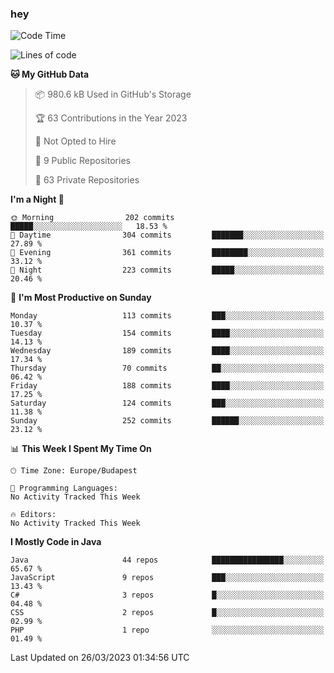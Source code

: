### hey

<!--START_SECTION:waka-->
![Code Time](http://img.shields.io/badge/Code%20Time-884%20hrs%2054%20mins-blue)

![Lines of code](https://img.shields.io/badge/From%20Hello%20World%20I%27ve%20Written-836.2%20thousand%20lines%20of%20code-blue)

**🐱 My GitHub Data** 

> 📦 980.6 kB Used in GitHub's Storage 
 > 
> 🏆 63 Contributions in the Year 2023
 > 
> 🚫 Not Opted to Hire
 > 
> 📜 9 Public Repositories 
 > 
> 🔑 63 Private Repositories 
 > 
**I'm a Night 🦉** 

```text
🌞 Morning                202 commits         █████░░░░░░░░░░░░░░░░░░░░   18.53 % 
🌆 Daytime                304 commits         ███████░░░░░░░░░░░░░░░░░░   27.89 % 
🌃 Evening                361 commits         ████████░░░░░░░░░░░░░░░░░   33.12 % 
🌙 Night                  223 commits         █████░░░░░░░░░░░░░░░░░░░░   20.46 % 
```
📅 **I'm Most Productive on Sunday** 

```text
Monday                   113 commits         ███░░░░░░░░░░░░░░░░░░░░░░   10.37 % 
Tuesday                  154 commits         ████░░░░░░░░░░░░░░░░░░░░░   14.13 % 
Wednesday                189 commits         ████░░░░░░░░░░░░░░░░░░░░░   17.34 % 
Thursday                 70 commits          ██░░░░░░░░░░░░░░░░░░░░░░░   06.42 % 
Friday                   188 commits         ████░░░░░░░░░░░░░░░░░░░░░   17.25 % 
Saturday                 124 commits         ███░░░░░░░░░░░░░░░░░░░░░░   11.38 % 
Sunday                   252 commits         ██████░░░░░░░░░░░░░░░░░░░   23.12 % 
```


📊 **This Week I Spent My Time On** 

```text
🕑︎ Time Zone: Europe/Budapest

💬 Programming Languages: 
No Activity Tracked This Week

🔥 Editors: 
No Activity Tracked This Week
```

**I Mostly Code in Java** 

```text
Java                     44 repos            ████████████████░░░░░░░░░   65.67 % 
JavaScript               9 repos             ███░░░░░░░░░░░░░░░░░░░░░░   13.43 % 
C#                       3 repos             █░░░░░░░░░░░░░░░░░░░░░░░░   04.48 % 
CSS                      2 repos             █░░░░░░░░░░░░░░░░░░░░░░░░   02.99 % 
PHP                      1 repo              ░░░░░░░░░░░░░░░░░░░░░░░░░   01.49 % 
```




 Last Updated on 26/03/2023 01:34:56 UTC
<!--END_SECTION:waka-->
